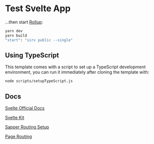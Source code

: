 # Test Svelte App

...then start [Rollup](https://rollupjs.org):

```bash
yarn dev
yarn build
"start": "sirv public --single"
```

## Using TypeScript

This template comes with a script to set up a TypeScript development environment, you can run it immediately after cloning the template with:

```bash
node scripts/setupTypeScript.js
```

## Docs

[Svelte Official Docs](https://svelte.dev/docs#template-syntax-each)

[Svelte Kit](https://kit.svelte.dev/)

[Sapper Routing Setup](https://sapper.svelte.dev/docs#Routing)

[Page Routing](https://visionmedia.github.io/page.js/)
